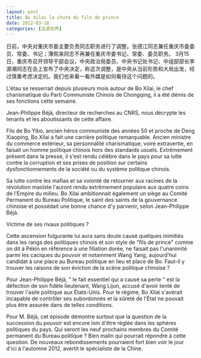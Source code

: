 ```yaml
---
layout: post
title: Bo Xilai la chute du fils de prince
date: 2012-03-18
categories: [法语世界]  
---
```


日前，中央对重庆市委主要负责同志职务进行了调整。张德江同志兼任重庆市委委员、常委、书记；薄熙来同志不再兼任重庆市委书记、常委、委员职务。 3月15日，重庆市召开领导干部会议，中央政治局委员、中央书记处书记、中组部部长李源潮同志在会上宣布了中央决定，称这次调整，是中央从当前形势和大局出发，经过慎重考虑决定的。我们也来看一看外媒是如何看待这个问题的。

L'étau se resserrait depuis plusieurs mois autour de Bo Xilai, le chef charismatique du Parti Communiste Chinois de Chongqing, il a été démis de ses fonctions cette semaine.

Jean-Philippe Béjà, directeur de recherches au CNRS, nous décrypte les tenants et les aboutissants de cette affaire.

Fils de Bo Yibo, ancien héros communiste des années 50 et proche de Deng Xiaoping, Bo Xilai a fait une carrière politique remarquable. Ancien ministre du commerce extérieur, sa personnalité charismatique, voire extravertie, en faisait un homme politique chinois hors des standards usuels. Extrêmement présent dans la presse, il s'est rendu célèbre dans le pays pour sa lutte contre la corruption et ses prises de position sur certains dysfonctionnements de la société ou du système politique chinois.

Sa lutte contre les mafias et sa volonté de retourner aux racines de la révolution maoïste l'auront rendu extrêmement populaire aux quatre coins de l'Empire du milieu. Bo Xilai ambitionnait également un siège au Comité Permanent du Bureau Politique, le saint des saints de la gouvernance chinoise et possédait une bonne chance d'y parvenir, selon Jean-Philippe Béjà.

Victime de ses rivaux politiques ?

Cette ascension fulgurante lui aura sans doute causé quelques inimitiés dans les rangs des politiques chinois et son style de "fils de prince" comme on dit à Pékin en référence à une filiation dorée, ne faisait pas l'unanimité parmi les caciques du pouvoir et notamment Wang Yang, aujourd'hui candidat à une place au Bureau politique en lieu et place de Bo. Faut-il y trouver les raisons de son éviction de la scène politique chinoise ?

Pour Jean-Philippe Béjà, " le fait essentiel qui a causé sa perte " est la défection de son fidèle lieutenant, Wang Lijun, accusé d'avoir tenté de trouver l'asile politique aux États-Unis. Pour le régime, Bo Xilai s'avérait incapable de contrôler ses subordonnés et la sûreté de l'État ne pouvait plus être assurée dans de telles conditions.

Pour M. Béjà, cet épisode démontre surtout que la question de la succession du pouvoir est encore loin d'être réglée dans les sphères politiques du pays. Qui seront les neuf prochains membres du Comité permanent du Bureau politique ? Bien malin qui pourrait répondre à cette question. De nouveaux rebondissements pourraient fort bien voir le jour d'ici à l'automne 2012, avertit le spécialiste de la Chine.
